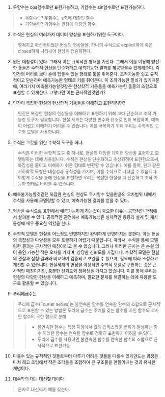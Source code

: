 1. 우함수는 cos함수로만 표현가능하고, 기함수는 sin함수로만 표현가능하다.
>* 우함수란? 우함수는 y축에 대칭인 함수
>* 기함수란? 기함수는 원점에 대칭인 함수.

2. 수식은 현실의 여러가지 데이터 양상을 표현하기위한 도구이다.
> 펼쳐지고 확산적이었던 현실의 현상들을, 하나의 수식으로 explicit하게 혹은 closed하게 나타내어 현상을 캡슐화한다.

3. 원은 대칭성이 있다. 그래서 이는 규칙적인 형태를 가진다. 그래서 이를 이용해 발전한 툴들은 수학적 연산을 단순화하고 예측가능한 결과를 제공받을수 있게해준다. 즉 인간의 머리로 보다 손에 잡을수 있는 형태로 툴을 쥐어준다. 조작가능한 쉽고 규칙적이고 단순하며 예측가능한 형태로 키를 쥐어준다. 이 조작가능한 열쇠가 있기때문에, 여러가지 예측불가능할것같은 현상학적 거동들을 예측가능한 툴들의 조합으로 표현할 수 있게한다. 그렇다면 이는 근사적인것인가?

4. 인간이 복잡한 현실의 현상학적 거동들을 이해하고 표현하려면?
>인간은 복잡한 현실의 현상들을 이해하고 표현하기 위해 보다 단순하고 조작 가능한 도구가 필요합니다. 현실 세계는 다양한 변수와 요소로 인해 복잡하며, 예측이 어렵고 이해하기 어려울 수 있습니다. 이를 극복하기 위해 우리는 수학적인 도구와 모델을 사용합니다.

5. 수식은 그것을 위한 수학적 도구중 하나.
> 수식은 이러한 수학적 도구 중 하나로, 현실의 다양한 데이터 양상을 표현하고 모델링하는 데에 사용됩니다. 수식은 현상을 단순화하고 추상화하여 표현함으로써, 복잡성을 줄이고 이해하기 쉬운 형태로 변환할 수 있습니다. 예를 들어, 원과 같은 기하학적 도형은 대칭성과 규칙성을 가지며, 이를 수식으로 나타낼 수 있습니다. 이렇게 수식을 통해 현상을 표현하면 우리는 복잡한 현실을 더 단순하고 조작 가능한 형태로 바라볼 수 있습니다.

6. 예측불가능할것같던 복잡한 현실의 현상도 무시할수 있을만큼의 오차범위 내에서 수식을 사용해 모델링할 수 있고, 예측가능한 결과를 얻을 수 있다. 

7. 현상을 수식으로 표현해서 예측가능하게 하는것이 중요한 이유는 공학적인 관점에서 살펴볼 수 있다. 공학적인 관점에서 예측가능성은 실제적인 응용과 설계 및 재사용성에 매우 중요한 역할을 한다.

8. 수학적 모델은 현실을 어느정도 반영하지만 완벽하게 반영하지는 못한다. 이는 현실의 복잡성과 다양성을 모두 포괄하기 어렵기 때문입니다. 따라서, 수식을 통해 모델링한 결과는 근사적인 매칭이라고 볼 수 있습니다.
그러나 이러한 근사는 큰 손실 없이 용인 가능한 작은 오차를 가지며, 상당한 신뢰도를 가집니다. 수학적 모델은 현실의 관찰과 실험 결과와 비교하며 검증되고 보완될 수 있으며, 필요에 따라 조정하고 개선할 수 있습니다.
현실세계의 현상을 이상적인 수학적 모델로 구현하는 것은 근사적인 매칭이지만, 충분한 신뢰도와 정확성을 가지고 있습니다. 이를 통해 우리는 현실의 다양한 현상을 이해하고 예측하며, 필요한 문제를 해결하는 데에 유용한 도구로 활용할 수 있습니다.

9. 푸리에급수는 
> 푸리에 급수(Fourier series)는 불연속한 함수를 연속한 함수의 조합으로 근사적으로 표현할 수 있는 방법론
>푸리에 급수는 주기를 갖는 함수를 사인 함수와 코사인 함수의 무한 합으로 분해
>> * 불연속한 함수는 특정 지점에서 값의 갑작스러운 변화가 발생하는 함수
>> 이러한 함수는 연속한 함수로 정확히 표현하기 어려울 수 있다.
>> *  푸리에 급수를 사용하면 불연속한 함수를 연속한 함수의 조합으로 근사적으로 표현가능

10. 다룰수 있는 규칙적인 것들로부터 다루기 어려운 것들을 다룰수 있게만드는 과정은 마치 레고 조립에서 작은 조각들을 조합하여 큰 구조물을 만들어내는 것과 유사한 개념이다.

11. 대수학의 대는 대신할 대이다
> 문자로 대신써서 해를 찾는다.